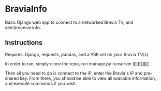 # BraviaInfo
Basic Django web app to connect to a networked Bravia TV, and send/receive info.

## Instructions

Requires: Django, requests, pandas, and a PSK set on your Bravia TV(s)

In order to run, simply clone the repo, run manage.py runserver <IP:PORT>

Then all you need to do is connect to the IP, enter the Bravia's IP and pre-shared key.
From there, you should be able to view all available information, and execute commands if you wish.


